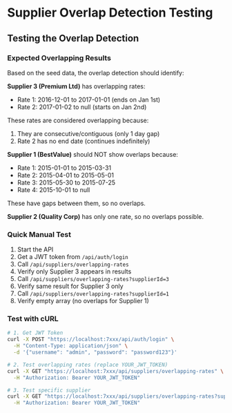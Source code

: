 
# Supplier Overlap Detection Testing

## Testing the Overlap Detection

### Expected Overlapping Results

Based on the seed data, the overlap detection should identify:

**Supplier 3 (Premium Ltd)** has overlapping rates:

- Rate 1: 2016-12-01 to 2017-01-01 (ends on Jan 1st)
- Rate 2: 2017-01-02 to null (starts on Jan 2nd)

These rates are considered overlapping because:

1. They are consecutive/contiguous (only 1 day gap)
2. Rate 2 has no end date (continues indefinitely)

**Supplier 1 (BestValue)** should NOT show overlaps because:

- Rate 1: 2015-01-01 to 2015-03-31
- Rate 2: 2015-04-01 to 2015-05-01
- Rate 3: 2015-05-30 to 2015-07-25
- Rate 4: 2015-10-01 to null

These have gaps between them, so no overlaps.

**Supplier 2 (Quality Corp)** has only one rate, so no overlaps possible.

### Quick Manual Test

1. Start the API
2. Get a JWT token from `/api/auth/login`
3. Call `/api/suppliers/overlapping-rates`
4. Verify only Supplier 3 appears in results
5. Call `/api/suppliers/overlapping-rates?supplierId=3`
6. Verify same result for Supplier 3 only
7. Call `/api/suppliers/overlapping-rates?supplierId=1`
8. Verify empty array (no overlaps for Supplier 1)

### Test with cURL

```bash
# 1. Get JWT Token
curl -X POST "https://localhost:7xxx/api/auth/login" \
  -H "Content-Type: application/json" \
  -d '{"username": "admin", "password": "password123"}'

# 2. Test overlapping rates (replace YOUR_JWT_TOKEN)
curl -X GET "https://localhost:7xxx/api/suppliers/overlapping-rates" \
  -H "Authorization: Bearer YOUR_JWT_TOKEN"

# 3. Test specific supplier
curl -X GET "https://localhost:7xxx/api/suppliers/overlapping-rates?supplierId=3" \
  -H "Authorization: Bearer YOUR_JWT_TOKEN"
```
